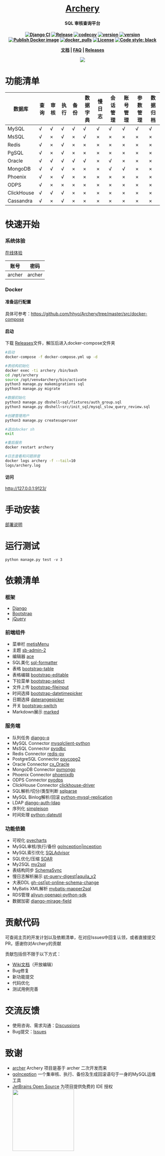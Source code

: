 <div align="center">

# <a href="https://archerydms.com/" target="_blank" rel="noopener noreferrer">Archery</a>
<h4> SQL 审核查询平台<h4>

[![Django CI](https://github.com/hhyo/Archery/actions/workflows/django.yml/badge.svg)](https://github.com/hhyo/Archery/actions/workflows/django.yml)
[![Release](https://img.shields.io/github/release/hhyo/archery.svg)](https://github.com/hhyo/archery/releases/)
[![codecov](https://codecov.io/gh/hhyo/archery/branch/master/graph/badge.svg)](https://codecov.io/gh/hhyo/archery)
[![version](https://img.shields.io/pypi/pyversions/django)](https://img.shields.io/pypi/pyversions/django/)
[![version](https://img.shields.io/badge/django-4.1-brightgreen.svg)](https://docs.djangoproject.com/zh-hans/4.1/)
[![Publish Docker image](https://github.com/hhyo/Archery/actions/workflows/docker-image.yml/badge.svg)](https://github.com/hhyo/Archery/actions/workflows/docker-image.yml)
[![docker_pulls](https://img.shields.io/docker/pulls/hhyo/archery.svg)](https://hub.docker.com/r/hhyo/archery/)
[![License](https://img.shields.io/badge/License-Apache%202.0-blue.svg)](http://github.com/hhyo/archery/blob/master/LICENSE)
[![Code style: black](https://img.shields.io/badge/code%20style-black-000000.svg)](https://github.com/psf/black)

[文档](https://archerydms.com/) | [FAQ](https://github.com/hhyo/archery/wiki/FAQ) | [Releases](https://github.com/hhyo/archery/releases/)

![](https://github.com/hhyo/Archery/wiki/images/dashboard.png)

</div>

功能清单
====

| 数据库        | 查询 | 审核 | 执行 | 备份 | 数据字典 | 慢日志 | 会话管理 | 账号管理 | 参数管理 | 数据归档 |
|------------| --- | --- | --- | --- | --- | --- | --- | --- | --- | --- |
| MySQL      | √ | √ | √ | √ | √ | √ | √ | √ | √ | √ |
| MsSQL      | √ | × | √ | × | √ | × | × | × | × | × |
| Redis      | √ | × | √ | × | × | × | × | × | × | × |
| PgSQL      | √ | × | √ | × | × | × | × | × | × | × |
| Oracle     | √ | √ | √ | √ | √ | × | √  | × | × | × |
| MongoDB    | √ | √  | √  | × | × | × | √  | √ | × | × |
| Phoenix    | √ | ×  | √  | × | × | × | × | × | × | × |
| ODPS       | √ | ×  | ×  | × | × | × | × | × | × | × |
| ClickHouse | √ | √  | √  | × | × | × | × | × | × | × |
| Cassandra  | √ | ×  | √  | × | × | × | × | × | × | × |



快速开始
===============
### 系统体验
[在线体验](https://demo.archerydms.com)

| 账号 | 密码 |
| --- | --- |
| archer | archer |

### Docker
#### 准备运行配置
具体可参考：https://github.com/hhyo/Archery/tree/master/src/docker-compose

#### 启动
下载 [Releases](https://github.com/hhyo/archery/releases/)文件，解压后进入docker-compose文件夹

```bash
#启动
docker-compose -f docker-compose.yml up -d

#表结构初始化
docker exec -ti archery /bin/bash
cd /opt/archery
source /opt/venv4archery/bin/activate
python3 manage.py makemigrations sql
python3 manage.py migrate

#数据初始化
python3 manage.py dbshell<sql/fixtures/auth_group.sql
python3 manage.py dbshell<src/init_sql/mysql_slow_query_review.sql

#创建管理用户
python3 manage.py createsuperuser

#退出docker sh
exit

#重启服务
docker restart archery

#日志查看和问题排查
docker logs archery -f --tail=10
logs/archery.log
```

#### 访问
http://127.0.0.1:9123/

手动安装
===============
[部署说明](https://github.com/hhyo/archery/wiki/manual)

运行测试
===============
```
python manage.py test -v 3
```

依赖清单
===============
### 框架
- [Django](https://github.com/django/django)
- [Bootstrap](https://github.com/twbs/bootstrap)
- [jQuery](https://github.com/jquery/jquery)
### 前端组件
- 菜单栏 [metisMenu](https://github.com/onokumus/metismenu)
- 主题 [sb-admin-2](https://github.com/BlackrockDigital/startbootstrap-sb-admin-2)
- 编辑器 [ace](https://github.com/ajaxorg/ace)
- SQL美化 [sql-formatter](https://github.com/zeroturnaround/sql-formatter)
- 表格  [bootstrap-table](https://github.com/wenzhixin/bootstrap-table)
- 表格编辑  [bootstrap-editable](https://github.com/vitalets/x-editable)
- 下拉菜单 [bootstrap-select](https://github.com/snapappointments/bootstrap-select)
- 文件上传 [bootstrap-fileinput](https://github.com/kartik-v/bootstrap-fileinput)
- 时间选择  [bootstrap-datetimepicker](https://github.com/smalot/bootstrap-datetimepicker)
- 日期选择  [daterangepicker](https://github.com/dangrossman/daterangepicker)
- 开关  [bootstrap-switch](https://github.com/Bttstrp/bootstrap-switch)
- Markdown展示  [marked](https://github.com/markedjs/marked)
### 服务端
- 队列任务 [django-q](https://github.com/Koed00/django-q)
- MySQL Connector [mysqlclient-python](https://github.com/PyMySQL/mysqlclient-python)
- MsSQL Connector [pyodbc](https://github.com/mkleehammer/pyodbc)
- Redis Connector [redis-py](https://github.com/andymccurdy/redis-py)
- PostgreSQL Connector [psycopg2](https://github.com/psycopg/psycopg2)
- Oracle Connector [cx_Oracle](https://github.com/oracle/python-cx_Oracle)
- MongoDB Connector [pymongo](https://github.com/mongodb/mongo-python-driver)
- Phoenix Connector [phoenixdb](https://github.com/lalinsky/python-phoenixdb)
- ODPS Connector [pyodps](https://github.com/aliyun/aliyun-odps-python-sdk)
- ClickHouse Connector [clickhouse-driver](https://github.com/mymarilyn/clickhouse-driver)
- SQL解析/切分/类型判断 [sqlparse](https://github.com/andialbrecht/sqlparse)
- MySQL Binlog解析/回滚 [python-mysql-replication](https://github.com/noplay/python-mysql-replication)
- LDAP [django-auth-ldap](https://github.com/django-auth-ldap/django-auth-ldap)
- 序列化 [simplejson](https://github.com/simplejson/simplejson)
- 时间处理 [python-dateutil](https://github.com/paxan/python-dateutil)
### 功能依赖
- 可视化 [pyecharts](https://github.com/pyecharts/pyecharts)
- MySQL审核/执行/备份 [goInception](https://github.com/hanchuanchuan/goInception)|[inception](https://github.com/hhyo/inception)
- MySQL索引优化 [SQLAdvisor](https://github.com/Meituan-Dianping/SQLAdvisor)
- SQL优化/压缩 [SOAR](https://github.com/XiaoMi/soar)
- My2SQL [my2sql](https://github.com/liuhr/my2sql)
- 表结构同步 [SchemaSync](https://github.com/hhyo/SchemaSync)
- 慢日志解析展示 [pt-query-digest](https://www.percona.com/doc/percona-toolkit/3.0/pt-query-digest.html)|[aquila_v2](https://github.com/thinkdb/aquila_v2)
- 大表DDL [gh-ost](https://github.com/github/gh-ost)|[pt-online-schema-change](https://www.percona.com/doc/percona-toolkit/3.0/pt-online-schema-change.html)
- MyBatis XML解析 [mybatis-mapper2sql](https://github.com/hhyo/mybatis-mapper2sql)
- RDS管理 [aliyun-openapi-python-sdk](https://github.com/aliyun/aliyun-openapi-python-sdk)
- 数据加密 [django-mirage-field](https://github.com/luojilab/django-mirage-field)


贡献代码
===============
可查阅主页的开发计划以及依赖清单，在对应Issues中回复认领，或者直接提交PR，感谢你对Archery的贡献

贡献包括但不限于以下方式：
- [Wiki文档](https://github.com/hhyo/Archery/wiki)（开放编辑）
- Bug修复
- 新功能提交
- 代码优化
- 测试用例完善

交流反馈
===============
- 使用咨询、需求沟通：[Discussions](https://github.com/hhyo/Archery/discussions)
- Bug提交：[Issues](https://github.com/hhyo/archery/issues)

致谢
===============
- [archer](https://github.com/jly8866/archer) Archery 项目是基于 archer 二次开发而来
- [goInception](https://github.com/hanchuanchuan/goInception) 一个集审核、执行、备份及生成回滚语句于一身的MySQL运维工具
- [JetBrains Open Source](https://www.jetbrains.com/zh-cn/opensource/?from=archery) 为项目提供免费的 IDE 授权  
  [<img src="https://resources.jetbrains.com/storage/products/company/brand/logos/jb_beam.png" width="200"/>](https://www.jetbrains.com/opensource/)


